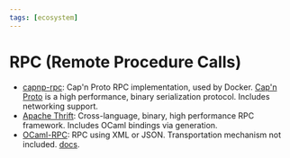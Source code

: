 ```yaml
---
tags: [ecosystem]
---
```


# RPC (Remote Procedure Calls)

* [capnp-rpc](https://github.com/mirage/capnp-rpc):
Cap'n Proto RPC implementation, used by Docker.
[Cap'n Proto](https://capnproto.org/) is a high performance, binary serialization protocol.
Includes networking support.
* [Apache Thrift](https://thrift.apache.org/lib/ocaml):
Cross-language, binary, high performance RPC framework.
Includes OCaml bindings via generation.
* [OCaml-RPC](https://github.com/mirage/ocaml-rpc):
RPC using XML or JSON.
Transportation mechanism not included.
[docs](http://mirage.github.io/ocaml-rpc/rpclib/index.html).
